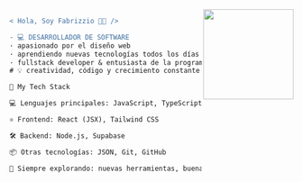 <img align="right" height="160" src="https://media2.giphy.com/media/v1.Y2lkPTc5MGI3NjExaTlqY3Ywb3Q4d2oycng3a3BveWttMG93NjVvaW1zNXdvYWJzaWdmcyZlcD12MV9pbnRlcm5hbF9naWZfYnlfaWQmY3Q9Zw/Y1vohJMVMtjSQxmUot/giphy.gif"/>


```diff
< Hola, Soy Fabrizzio 👨‍💻 />

- 💻 DESARROLLADOR DE SOFTWARE
· apasionado por el diseño web
· aprendiendo nuevas tecnologías todos los días
· fullstack developer & entusiasta de la programación
# 💡 creatividad, código y crecimiento constante
```
```diff
🧠 My Tech Stack

💻 Lenguajes principales: JavaScript, TypeScript, HTML

⚛️ Frontend: React (JSX), Tailwind CSS

🛠️ Backend: Node.js, Supabase

📦 Otras tecnologías: JSON, Git, GitHub

🧩 Siempre explorando: nuevas herramientas, buenas prácticas y patrones modernos
 ```
